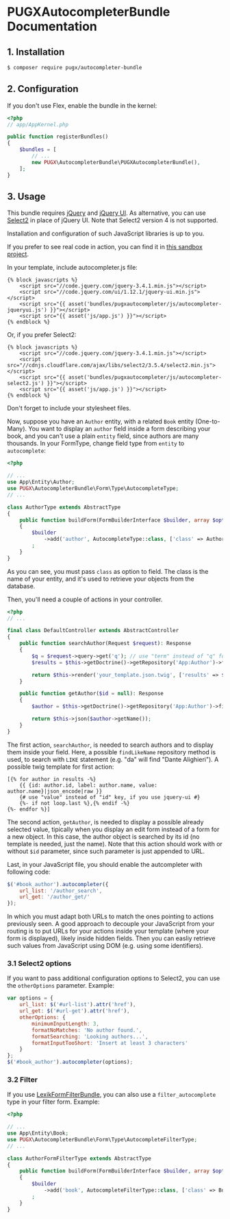 PUGXAutocompleterBundle Documentation
=====================================

## 1. Installation

``` bash
$ composer require pugx/autocompleter-bundle
```

## 2. Configuration

If you don't use Flex, enable the bundle in the kernel:

``` php
<?php
// app/AppKernel.php

public function registerBundles()
{
    $bundles = [
        // ...
        new PUGX\AutocompleterBundle\PUGXAutocompleterBundle(),
    ];
}
```

## 3. Usage

This bundle requires [jQuery](http://jquery.com/) and [jQuery UI](http://jqueryui.com/).
As alternative, you can use [Select2](https://select2.github.io/) in place of jQuery UI.
Note that Select2 version 4 is not supported.

Installation and configuration of such JavaScript libraries is up to you.

If you prefer to see real code in action, you can find it in [this sandbox project](https://github.com/garak/AutoCompleterSandbox).

In your template, include autocompleter.js file:

``` twig
{% block javascripts %}
    <script src="//code.jquery.com/jquery-3.4.1.min.js"></script>
    <script src="//code.jquery.com/ui/1.12.1/jquery-ui.min.js"></script>
    <script src="{{ asset('bundles/pugxautocompleter/js/autocompleter-jqueryui.js') }}"></script>
    <script src="{{ asset('js/app.js') }}"></script>
{% endblock %}
```

Or, if you prefer Select2:

``` twig
{% block javascripts %}
    <script src="//code.jquery.com/jquery-3.4.1.min.js"></script>
    <script src="//cdnjs.cloudflare.com/ajax/libs/select2/3.5.4/select2.min.js"></script>
    <script src="{{ asset('bundles/pugxautocompleter/js/autocompleter-select2.js') }}"></script>
    <script src="{{ asset('js/app.js') }}"></script>
{% endblock %}
```

Don't forget to include your stylesheet files.

Now, suppose you have an `Author` entity, with a related `Book` entity (One-to-Many).
You want to display an `author` field inside a form describing your book, and you can't
use a plain `entity` field, since authors are many thousands.
In your FormType, change field type from `entity` to `autocomplete`:

``` php
<?php

// ...
use App\Entity\Author;
use PUGX\AutocompleterBundle\Form\Type\AutocompleteType;
// ...

class AuthorType extends AbstractType
{
    public function buildForm(FormBuilderInterface $builder, array $options): void
    {
        $builder
            ->add('author', AutocompleteType::class, ['class' => Author::class])
        ;
    }
}
```

As you can see, you must pass `class` as option to field. The class is the name of
your entity, and it's used to retrieve your objects from the database.

Then, you'll need a couple of actions in your controller.

``` php
<?php
// ...

final class DefaultController extends AbstractController
{
    public function searchAuthor(Request $request): Response
    {
        $q = $request->query->get('q'); // use "term" instead of "q" for jquery-ui
        $results = $this->getDoctrine()->getRepository('App:Author')->findLikeName($q);

        return $this->render('your_template.json.twig', ['results' => $results]);
    }

    public function getAuthor($id = null): Response
    {
        $author = $this->getDoctrine()->getRepository('App:Author')->find($id);

        return $this->json($author->getName());
    }
}
```

The first action, `searchAuthor`, is needed to search authors and to display them
inside your field. Here, a possible `findLikeName` repository method is used, to
search with `LIKE` statement (e.g. "da" will find "Dante Alighieri").
A possible twig template for first action:

``` twig
[{% for author in results -%}
    {{ {id: author.id, label: author.name, value: author.name}|json_encode|raw }}
    {# use "value" instead of "id" key, if you use jquery-ui #}
    {%- if not loop.last %},{% endif -%}
{%- endfor %}]
```

The second action, `getAuthor`, is needed to display a possible already selected value,
tipically when you display an edit form instead of a form for a new object.
In this case, the author object is searched by its id (no template is needed, just the name).
Note that this action should work with or without `$id` parameter, since such parameter is just appended to URL.

Last, in your JavaScript file, you should enable the autcompleter with following code:

``` javascript
$('#book_author').autocompleter({
    url_list: '/author_search',
    url_get: '/author_get/'
});
```

In which you must adapt both URLs to match the ones pointing to actions previously seen.
A good approach to decouple your JavaScript from your routing is to put URLs for your actions inside
your template (where your form is displayed), likely inside hidden fields. Then you can easliy retrieve
such values from JavaScript using DOM (e.g. using some identifiers).

### 3.1 Select2 options

If you want to pass additional configuration options to Select2, you can use the `otherOptions` parameter.
Example:

``` javascript
var options = {
    url_list: $('#url-list').attr('href'),
    url_get: $('#url-get').attr('href'),
    otherOptions: {
        minimumInputLength: 3,
        formatNoMatches: 'No author found.',
        formatSearching: 'Looking authors...',
        formatInputTooShort: 'Insert at least 3 characters'
    }
};
$('#book_author').autocompleter(options);
```

### 3.2 Filter

If you use [LexikFormFilterBundle](https://github.com/lexik/LexikFormFilterBundle), you can also use a
`filter_autocomplete` type in your filter form.
Example:

``` php
<?php

// ...
use App\Entity\Book;
use PUGX\AutocompleterBundle\Form\Type\AutocompleteFilterType;
// ...

class AuthorFormFilterType extends AbstractType
{
    public function buildForm(FormBuilderInterface $builder, array $options): void
    {
        $builder
            ->add('book', AutocompleteFilterType::class, ['class' => Book::class])
        ;
    }
}
```
